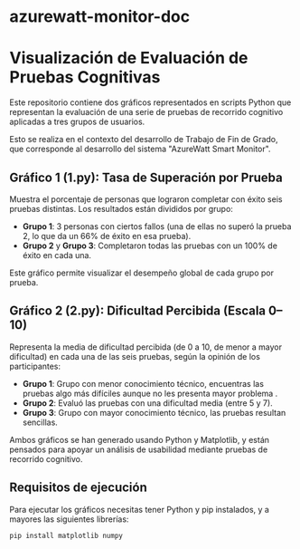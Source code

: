 # azurewatt-monitor-doc

# Visualización de Evaluación de Pruebas Cognitivas

Este repositorio contiene dos gráficos representados en scripts Python que representan la evaluación de una serie de pruebas de recorrido cognitivo aplicadas a tres grupos de usuarios. 

Esto se realiza en el contexto del desarrollo de Trabajo de Fin de Grado, que corresponde al desarrollo del sistema "AzureWatt Smart Monitor".

## Gráfico 1 (1.py): Tasa de Superación por Prueba

Muestra el porcentaje de personas que lograron completar con éxito seis pruebas distintas. Los resultados están divididos por grupo:

- **Grupo 1**: 3 personas con ciertos fallos (una de ellas no superó la prueba 2, lo que da un 66% de éxito en esa prueba).
- **Grupo 2** y **Grupo 3**: Completaron todas las pruebas con un 100% de éxito en cada una.

Este gráfico permite visualizar el desempeño global de cada grupo por prueba.

## Gráfico 2 (2.py): Dificultad Percibida (Escala 0–10)

Representa la media de dificultad percibida (de 0 a 10, de menor a mayor dificultad) en cada una de las seis pruebas, según la opinión de los participantes:

- **Grupo 1**: Grupo con menor conocimiento técnico, encuentras las pruebas algo más difíciles aunque no les presenta mayor problema .
- **Grupo 2**: Evaluó las pruebas con una dificultad media (entre 5 y 7).
- **Grupo 3**: Grupo con mayor conocimiento técnico, las pruebas resultan sencillas.

Ambos gráficos se han generado usando Python y Matplotlib, y están pensados para apoyar un análisis de usabilidad mediante pruebas de recorrido cognitivo.


## Requisitos de ejecución

Para ejecutar los gráficos necesitas tener Python y pip instalados, y a mayores las siguientes librerías:

```bash
pip install matplotlib numpy
